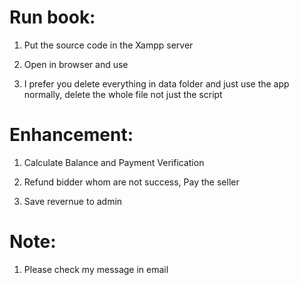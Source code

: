 # Run book:

1) Put the source code in the Xampp server

2) Open in browser and use 

3) I prefer you delete everything in data folder and just use the app normally, delete the whole file not just the script

# Enhancement:

1) Calculate Balance and Payment Verification

2) Refund bidder whom are not success, Pay the seller 

3) Save revernue to admin 

# Note:

1) Please check my message in email


